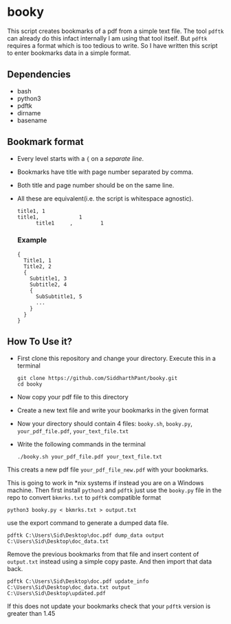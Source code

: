 # booky

This script creates bookmarks of a pdf from a simple text file. The tool `pdftk` can already do this infact
internally I am using that tool itself. But `pdftk` requires a format which is too tedious to write. So I have written
this script to enter bookmarks data in a simple format.

## Dependencies
* bash
* python3
* pdftk
* dirname
* basename

## Bookmark format
* Every level starts with a `{` on a _separate line_.
* Bookmarks have title with page number separated by comma.
* Both title and page number should be on the same line.
* All these are equivalent(i.e. the script is whitespace agnostic).
  ```
  title1, 1
  title1,             1
        title1     ,         1
  ```

  ### Example
  ```
  {
    Title1, 1
    Title2, 2
    {
      Subtitle1, 3
      Subtitle2, 4
      {
        SubSubtitle1, 5
        ...
      }
    }
  }
  ```

## How To Use it?
* First clone this repository and change your directory. Execute this in a terminal

  ```
  git clone https://github.com/SiddharthPant/booky.git
  cd booky
  ```
* Now copy your pdf file to this directory
* Create a new text file and write your bookmarks in the given format
* Now your directory should contain 4 files: `booky.sh`, `booky.py`, `your_pdf_file.pdf`, `your_text_file.txt`
* Write the following commands in the terminal

  ```
  ./booky.sh your_pdf_file.pdf your_text_file.txt
  ```
This creats a new pdf file `your_pdf_file_new.pdf` with your bookmarks.

This is going to work in *nix systems if instead you are on a Windows machine. Then first install `python3` and `pdftk` just use the `booky.py` file in the repo to convert `bkmrks.txt` to `pdftk` compatible format

    python3 booky.py < bkmrks.txt > output.txt

use the export command to generate a dumped data file.

```
pdftk C:\Users\Sid\Desktop\doc.pdf dump_data output C:\Users\Sid\Desktop\doc_data.txt
```
Remove the previous bookmarks from that file and insert content of `output.txt` instead using a simple copy paste.
And then import that data back.

```
pdftk C:\Users\Sid\Desktop\doc.pdf update_info C:\Users\Sid\Desktop\doc_data.txt output C:\Users\Sid\Desktop\updated.pdf
```
If this does not update your bookmarks check that your `pdftk` version is greater than 1.45
